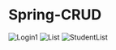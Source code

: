 # Spring-CRUD 

![Login1](https://user-images.githubusercontent.com/5539006/91186169-5e340700-e6f7-11ea-8bd4-5c2a06cb1253.png)
![List](https://user-images.githubusercontent.com/5539006/91186164-5d9b7080-e6f7-11ea-8834-bd5e7cc411a0.png)
![StudentList](https://user-images.githubusercontent.com/5539006/91186166-5e340700-e6f7-11ea-8394-6ff565e16521.png)
